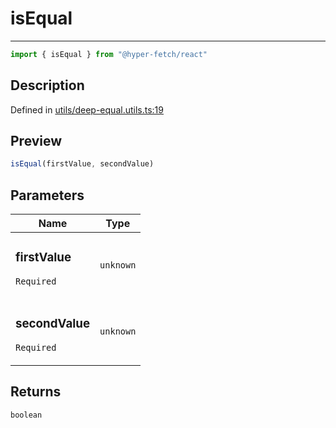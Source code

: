 

# isEqual

<div class="api-docs__separator" data-reactroot="">

---

</div><div class="api-docs__import" data-reactroot="">

```ts
import { isEqual } from "@hyper-fetch/react"
```

</div><div class="api-docs__section">

## Description

</div><div class="api-docs__description"><span class="api-docs__do-not-parse">



</span></div><p class="api-docs__definition">

Defined in [utils/deep-equal.utils.ts:19](https://github.com/BetterTyped/hyper-fetch/blob/a5ae46b5/packages/react/src/utils/deep-equal.utils.ts#L19)

</p><div class="api-docs__section">

## Preview

</div><div class="api-docs__preview fn">

```ts
isEqual(firstValue, secondValue)
```

</div><div class="api-docs__section">

## Parameters

</div><div class="api-docs__parameters"><table><thead><tr><th>Name</th><th>Type</th></tr></thead><tbody><tr param-data="firstValue"><td class="api-docs__param-name required">

### firstValue 

`Required`

</td><td class="api-docs__param-type">

`unknown`

</td></tr><tr param-data="secondValue"><td class="api-docs__param-name required">

### secondValue 

`Required`

</td><td class="api-docs__param-type">

`unknown`

</td></tr></tbody></table></div><div class="api-docs__section">

## Returns

</div><div class="api-docs__returns">

```ts
boolean
```

</div>